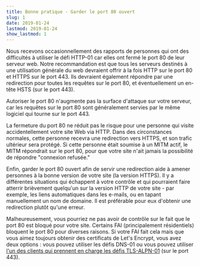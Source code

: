 ```yaml
---
title: Bonne pratique - Garder le port 80 ouvert
slug: 1
date: 2019-01-24
lastmod: 2019-01-24
show_lastmod: 1
---
```



Nous recevons occasionnellement des rapports de personnes qui ont des difficultés à utiliser le défi HTTP-01 car elles ont fermé le port 80 de leur serveur web. Notre recommandation est que tous les serveurs destinés à une utilisation générale du web devraient offrir à la fois HTTP sur le port 80 et HTTPS sur le port 443. Ils devraient également répondre par une redirection pour toutes les requêtes sur le port 80, et éventuellement un en-tête HSTS (sur le port 443).

Autoriser le port 80 n'augmente pas la surface d'attaque sur votre serveur, car les requêtes sur le port 80 sont généralement servies par le même logiciel qui tourne sur le port 443.

La fermeture du port 80 ne réduit pas le risque pour une personne qui visite accidentellement votre site Web via HTTP. Dans des circonstances normales, cette personne recevra une redirection vers HTTPS, et son trafic ultérieur sera protégé. Si cette personne était soumise à un MITM actif, le MITM répondrait sur le port 80, pour que votre site n'ait jamais la possibilité de répondre "connexion refusée."

Enfin, garder le port 80 ouvert afin de servir une redirection aide à amener personnes à la bonne version de votre site (la version HTTPS). Il y a différentes situations qui échappent à votre contrôle et qui pourraient faire atterrir brièvement quelqu'un sur la version HTTP de votre site - par exemple, les liens automatiques dans les e-mails, ou en tapant manuellement un nom de domaine. Il est préférable pour eux d'obtenir une redirection plutôt qu'une erreur.

Malheureusement, vous pourriez ne pas avoir de contrôle sur le fait que le port 80 est bloqué pour votre site. Certains FAI (principalement résidentiels) bloquent le port 80 pour diverses raisons. Si votre FAI fait cela mais que vous aimez toujours obtenir des certificats de Let's Encrypt, vous avez deux options : vous pouvez utiliser les défis DNS-01 ou vous pouvez utiliser [ l'un des clients qui prennent en charge les défis TLS-ALPN-01](https://community.letsencrypt.org/t/which-client-support-tls-alpn-challenge/75859/2) (sur le port 443).
